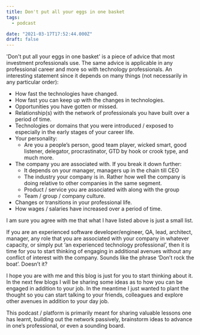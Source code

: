 ```yaml
---
title: Don't put all your eggs in one basket
tags:
  - podcast

date: "2021-03-17T17:52:44.000Z"
draft: false
---
```


'Don't put all your eggs in one basket' is a piece of advice that most investment
professionals use. The same advice is applicable in any professional
career and more so with technology professionals. An interesting statement since it depends on many things (not necessarily in any particular order):

- How fast the technologies have changed.
- How fast you can keep up with the changes in technologies.
- Opportunities you have gotten or missed.
- Relationship(s) with the network of professionals you have built over a 
  period of time.
- Technologies or domains that you were introduced / exposed to especially in 
  the early stages of your career life.
- Your personality:
  - Are you a people’s person, good team player, wicked smart, good listener, delegator, procrastinator, GTD by hook or crook type, and much more. 
- The company you are associated with. If you break it down further:
    - It depends on your manager, managers up in the chain till CEO
    - The industry your company is in. Rather how well the company is doing 
      relative to other companies in the same segment.
    - Product / service you are associated with along with the group
    - Team / group / company culture.
- Changes or transitions in your professional life.
- How wages / salaries have increased over a period of time.

I am sure you agree with me that what I have listed above is just a small list.

If you are an experienced software developer/engineer, QA, lead, architect, manager, any role that you are associated with your company in whatever capacity, or simply put ‘an experienced technology professional’, then it is time for you to start thinking of engaging in additional avenues without any conflict of interest with the company. Sounds like the phrase ‘Don’t rock the boat’. Doesn’t it?

I hope you are with me and this blog is just for you to start thinking about it. In the next few blogs I will be sharing some ideas as to how you can be engaged in addition to your job. In the meantime I just wanted to plant the thought so you can start talking to your friends, colleagues and explore other avenues in addition to your day job.

This podcast / platform is primarily meant for sharing valuable lessons one has learnt, building out the network passively, brainstorm ideas to advance in one’s professional, or even a sounding board.